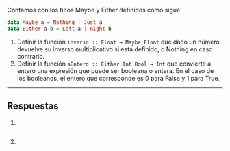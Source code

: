 Contamos con los tipos Maybe y Either definidos como sigue:

```haskell
data Maybe a = Nothing | Just a
data Either a b = Left a | Right b
```

1. Definir la función `inverso :: Float → Maybe Float` que dado un número devuelve su inverso multiplicativo si está definido, o Nothing en caso contrario.
2. Definir la función `aEntero :: Either Int Bool → Int` que convierte a entero una expresión que puede ser booleana o entera. En el caso de los booleanos, el entero que corresponde es 0 para False y 1 para True.

---
## Respuestas
1. 
```haskell

```
2. 
```haskell

   
```